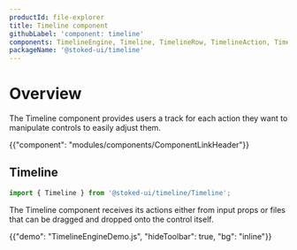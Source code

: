 ```yaml
---
productId: file-explorer
title: Timeline component
githubLabel: 'component: timeline'
components: TimelineEngine, Timeline, TimelineRow, TimelineAction, TimelineEffect
packageName: '@stoked-ui/timeline'
---
```


# Overview

<p class="description">The Timeline component provides users a track for each action they want to manipulate controls to easily adjust them.</p>

{{"component": "modules/components/ComponentLinkHeader"}}

## Timeline

```jsx
import { Timeline } from '@stoked-ui/timeline/Timeline';
```

The Timeline component receives its actions either from input props or files that can be dragged and dropped onto the control itself.

{{"demo": "TimelineEngineDemo.js", "hideToolbar": true, "bg": "inline"}}
